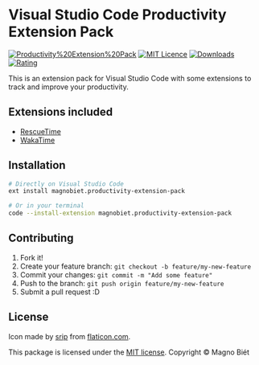 # Visual Studio Code Productivity Extension Pack

[![Productivity%20Extension%20Pack](https://img.shields.io/vscode-marketplace/v/magnobiet.productivity-extension-pack.svg)](https://marketplace.visualstudio.com/items?itemName=magnobiet.productivity-extension-pack)
[![MIT Licence](https://img.shields.io/badge/licence-MIT-blue.svg)](https://magno.mit-license.org/)
[![Downloads](https://img.shields.io/vscode-marketplace/d/magnobiet.productivity-extension-pack.svg)](https://marketplace.visualstudio.com/items?itemName=magnobiet.productivity-extension-pack)
[![Rating](https://img.shields.io/vscode-marketplace/r/magnobiet.productivity-extension-pack.svg)](https://marketplace.visualstudio.com/items?itemName=magnobiet.productivity-extension-pack)

This is an extension pack for Visual Studio Code with some extensions to track and improve your productivity.

## Extensions included

- [RescueTime](https://marketplace.visualstudio.com/items?itemName=RescueTime.rescuetime)
- [WakaTime](https://marketplace.visualstudio.com/items?itemName=WakaTime.vscode-wakatime)

## Installation

```bash
# Directly on Visual Studio Code
ext install magnobiet.productivity-extension-pack

# Or in your terminal
code --install-extension magnobiet.productivity-extension-pack
```

## Contributing

1. Fork it!
2. Create your feature branch: `git checkout -b feature/my-new-feature`
3. Commit your changes: `git commit -m "Add some feature"`
4. Push to the branch: `git push origin feature/my-new-feature`
5. Submit a pull request :D

## License

Icon made by [srip](https://www.flaticon.com/authors/srip) from [flaticon.com](https://www.flaticon.com/).

This package is licensed under the [MIT license](https://magno.mit-license.org/2019). Copyright © Magno Biét
